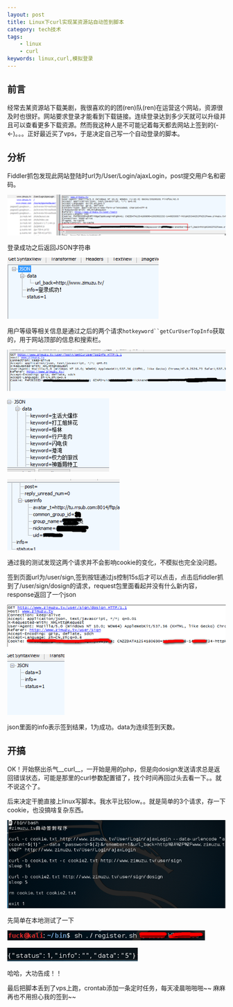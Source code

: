 ```yaml
---
layout: post
title: Linux下curl实现某资源站自动签到脚本
category: tech技术
tags: 
	- linux
	- curl
keywords: linux,curl,模拟登录
---
```


## 前言

经常去某资源站下载美剧，我很喜欢的的团(ren)队(ren)在运营这个网站，资源很及时也很好。网站要求登录才能看到下载链接。连续登录达到多少天就可以升级并且可以查看更多下载资源。然而我这种人是不可能记着每天都去网站上签到的(-<-)。。。正好最近买了vps，于是决定自己写一个自动登录的脚本。

<!-- more -->

## 分析

Fiddler抓包发现此网站登陆时url为/User/Login/ajaxLogin，post提交用户名和密码。

![img](/img/2015-12-04-zimuzu-auto-login_1.png)

登录成功之后返回JSON字符串

![img](/img/2015-12-04-zimuzu-auto-login_3.png)

用户等级等相关信息是通过之后的两个请求`hotkeyword``getCurUserTopInfo`获取的，用于网站顶部的信息和搜索栏。

![img](/img/2015-12-04-zimuzu-auto-login_4.png)

![img](/img/2015-12-04-zimuzu-auto-login_5.png)

![img](/img/2015-12-04-zimuzu-auto-login_6.png)

通过我的测试发现这两个请求并不会影响cookie的变化，不模拟也完全没问题。

签到页面url为/user/sign,签到按钮通过js控制15s后才可以点击，点击后fiddler抓到了/user/sign/dosign的请求，request包里面看起并没有什么新内容，response返回了一个json

![img](/img/2015-12-04-zimuzu-auto-login_7.png)

![img](/img/2015-12-04-zimuzu-auto-login_8.png)

json里面的info表示签到结果，1为成功。data为连续签到天数。




## 开搞

OK！开始祭出杀气__curl__，一开始是用的php，但是向dosign发送请求总是返回错误状态，可能是那里的curl参数配置错了，找个时间再回过头去看一下。。就不说这个了。

后来决定干脆直接上linux写脚本。我水平比较low。。就是简单的3个请求，存一下cookie，也没搞啥复杂东西。

![img](/img/2015-12-04-zimuzu-auto-login_9.png)

先简单在本地测试了一下

![img](/img/2015-12-04-zimuzu-auto-login_10.png)

![img](/img/2015-12-04-zimuzu-auto-login_11.png)

哈哈，大功告成！！

最后把脚本丢到了vps上跑，crontab添加一条定时任务，每天凌晨啪啪啪~~ 麻麻再也不用担心我的签到~~
<!--stackedit_data:
eyJoaXN0b3J5IjpbODYxOTgxNDcyLDEyMjQyOTUzMl19
-->